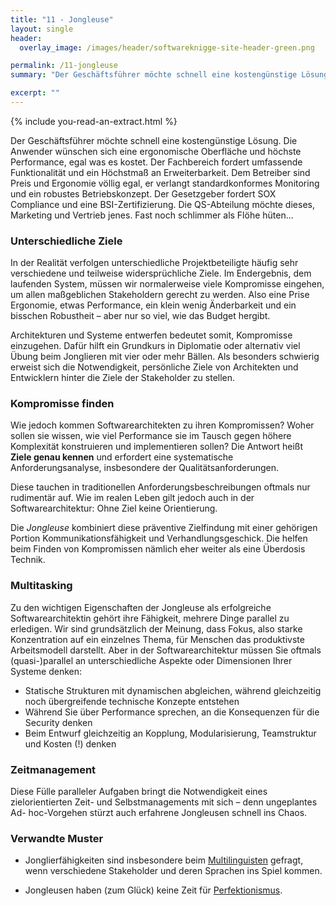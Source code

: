 ```yaml
---
title: "11 - Jongleuse"
layout: single
header:
  overlay_image: /images/header/softwareknigge-site-header-green.png

permalink: /11-jongleuse
summary: "Der Geschäftsführer möchte schnell eine kostengünstige Lösung. Die Anwender wünschen sich eine ergonomische Oberfläche und höchste Performance, egal was es kostet. Der Fachbereich fordert umfassende Funktionalität und ein Höchstmaß an Erweiterbarkeit. Dem Betreiber sind Preis und Ergonomie völlig egal, er verlangt standardkonformes Monitoring und ein robustes Betriebskonzept. Der Gesetzgeber fordert SOX Compliance und eine BSI-Zertifizierung. Die QS-Abteilung möchte dieses, Marketing und Vertrieb jenes. Fast noch schlimmer als Flöhe hüten..."

excerpt: ""
---
```

{% include you-read-an-extract.html %}

Der Geschäftsführer möchte schnell eine kostengünstige Lösung. Die Anwender wünschen sich eine ergonomische Oberfläche und höchste Performance, egal was es kostet. Der Fachbereich fordert umfassende Funktionalität und ein Höchstmaß an Erweiterbarkeit. Dem Betreiber sind Preis und Ergonomie völlig egal, er verlangt standardkonformes Monitoring und ein robustes Betriebskonzept. Der Gesetzgeber fordert SOX Compliance und eine BSI-Zertifizierung.
Die QS-Abteilung möchte dieses, Marketing und Vertrieb jenes. Fast noch schlimmer als Flöhe hüten...

### Unterschiedliche Ziele
In der Realität verfolgen unterschiedliche Projektbeteiligte häufig sehr verschiedene und teilweise widersprüchliche Ziele. Im Endergebnis, dem laufenden System, müssen wir normalerweise viele Kompromisse eingehen, um allen maßgeblichen Stakeholdern gerecht zu werden. Also eine Prise Ergonomie, etwas Performance, ein klein wenig Änderbarkeit und ein bisschen Robustheit – aber nur so viel, wie das Budget hergibt.

Architekturen und Systeme entwerfen bedeutet somit, Kompromisse einzugehen. Dafür hilft ein Grundkurs in Diplomatie oder alternativ viel Übung beim Jonglieren mit vier oder mehr Bällen. Als besonders schwierig erweist sich die Notwendigkeit, persönliche Ziele von Architekten und Entwicklern hinter die Ziele der Stakeholder zu stellen.

### Kompromisse finden
Wie jedoch kommen Softwarearchitekten zu ihren Kompromissen? Woher sollen sie wissen, wie viel Performance sie im Tausch gegen höhere Komplexität konstruieren und implementieren sollen? Die Antwort heißt **Ziele genau kennen** und erfordert eine systematische Anforderungsanalyse, insbesondere der Qualitätsanforderungen.

Diese tauchen in traditionellen Anforderungsbeschreibungen oftmals nur rudimentär auf. Wie im realen Leben gilt jedoch auch in der Softwarearchitektur: Ohne Ziel keine Orientierung.

Die _Jongleuse_ kombiniert diese präventive Zielfindung mit einer gehörigen Portion Kommunikationsfähigkeit und Verhandlungsgeschick. Die helfen beim Finden von Kompromissen nämlich eher weiter als eine Überdosis Technik.

### Multitasking
Zu den wichtigen Eigenschaften der Jongleuse als erfolgreiche Softwarearchitektin gehört ihre Fähigkeit, mehrere Dinge parallel zu erledigen. Wir sind grundsätzlich der Meinung, dass Fokus, also starke Konzentration auf ein einzelnes Thema, für Menschen das produktivste Arbeitsmodell darstellt. Aber in der Softwarearchitektur müssen Sie oftmals (quasi-)parallel an unterschiedliche Aspekte oder Dimensionen Ihrer Systeme denken:

* Statische Strukturen mit dynamischen abgleichen, während gleichzeitig noch übergreifende technische Konzepte entstehen
* Während Sie über Performance sprechen, an die Konsequenzen für die Security denken
* Beim Entwurf gleichzeitig an Kopplung, Modularisierung, Teamstruktur und Kosten (!) denken

### Zeitmanagement
Diese Fülle paralleler Aufgaben bringt die Notwendigkeit eines zielorientierten Zeit- und Selbstmanagements mit sich – denn ungeplantes Ad- hoc-Vorgehen
stürzt auch erfahrene Jongleusen schnell ins Chaos.


### Verwandte Muster

* Jonglierfähigkeiten sind insbesondere beim [Multilinguisten](/08-multilinguist) gefragt, wenn verschiedene Stakeholder und deren Sprachen ins Spiel kommen.

* Jongleusen haben (zum Glück) keine Zeit für [Perfektionismus](/13-perfektionist).
